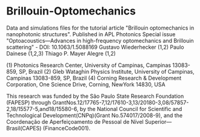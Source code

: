 # Brillouin-Optomechanics
Data and simulations files for the tutorial article "Brillouin optomechanics in nanophotonic structures".
Published in APL Photonics Special issue "Optoacoustics—Advances in high-frequency optomechanics and Brillouin scattering" - DOI: 10.1063/1.5088169
Gustavo Wiederhecker (1,2)
Paulo Dainese  (1,2,3)
Thiago P. Mayer Alegre (1,2)

(1) Photonics Research Center, University of Campinas, Campinas 13083-859, SP, Brazil
(2) Gleb Wataghin Physics Institute, University of Campinas, Campinas 13083-859, SP, Brazil
(4) Corning  Research & Development Corporation, One Science Drive, Corning, NewYork 14830, USA

This research was funded by the São Paulo State Research Foundation (FAPESP) through GrantNos.12/17765-7,12/17610-3,13/20180-3,08/57857-2,18/15577-5,and18/15580-6, by the National Council for Scientific and Technological Development(CNPq)(Grant No.574017/2008-9), and the Coordenação de Aperfeiçoamento de Pessoal de Nível Superior—Brasil(CAPES) (FinanceCode001).

